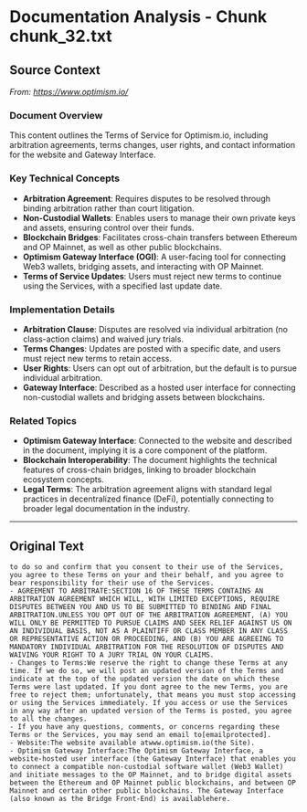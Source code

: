 # Documentation Analysis - Chunk chunk_32.txt

## Source Context
*From: https://www.optimism.io/*

### Document Overview  
This content outlines the Terms of Service for Optimism.io, including arbitration agreements, terms changes, user rights, and contact information for the website and Gateway Interface.  

### Key Technical Concepts  
- **Arbitration Agreement**: Requires disputes to be resolved through binding arbitration rather than court litigation.  
- **Non-Custodial Wallets**: Enables users to manage their own private keys and assets, ensuring control over their funds.  
- **Blockchain Bridges**: Facilitates cross-chain transfers between Ethereum and OP Mainnet, as well as other public blockchains.  
- **Optimism Gateway Interface (OGI)**: A user-facing tool for connecting Web3 wallets, bridging assets, and interacting with OP Mainnet.  
- **Terms of Service Updates**: Users must reject new terms to continue using the Services, with a specified last update date.  

### Implementation Details  
- **Arbitration Clause**: Disputes are resolved via individual arbitration (no class-action claims) and waived jury trials.  
- **Terms Changes**: Updates are posted with a specific date, and users must reject new terms to retain access.  
- **User Rights**: Users can opt out of arbitration, but the default is to pursue individual arbitration.  
- **Gateway Interface**: Described as a hosted user interface for connecting non-custodial wallets and bridging assets between blockchains.  

### Related Topics  
- **Optimism Gateway Interface**: Connected to the website and described in the document, implying it is a core component of the platform.  
- **Blockchain Interoperability**: The document highlights the technical features of cross-chain bridges, linking to broader blockchain ecosystem concepts.  
- **Legal Terms**: The arbitration agreement aligns with standard legal practices in decentralized finance (DeFi), potentially connecting to broader legal documentation in the industry.

---

## Original Text
```
to do so and confirm that you consent to their use of the Services, you agree to these Terms on your and their behalf, and you agree to bear responsibility for their use of the Services.
- AGREEMENT TO ARBITRATE:SECTION 16 OF THESE TERMS CONTAINS AN ARBITRATION AGREEMENT WHICH WILL, WITH LIMITED EXCEPTIONS, REQUIRE DISPUTES BETWEEN YOU AND US TO BE SUBMITTED TO BINDING AND FINAL ARBITRATION.UNLESS YOU OPT OUT OF THE ARBITRATION AGREEMENT, (A) YOU WILL ONLY BE PERMITTED TO PURSUE CLAIMS AND SEEK RELIEF AGAINST US ON AN INDIVIDUAL BASIS, NOT AS A PLAINTIFF OR CLASS MEMBER IN ANY CLASS OR REPRESENTATIVE ACTION OR PROCEEDING, AND (B) YOU ARE AGREEING TO MANDATORY INDIVIDUAL ARBITRATION FOR THE RESOLUTION OF DISPUTES AND WAIVING YOUR RIGHT TO A JURY TRIAL ON YOUR CLAIMS.
- Changes to Terms:We reserve the right to change these Terms at any time. If we do so, we will post an updated version of the Terms and indicate at the top of the updated version the date on which these Terms were last updated. If you dont agree to the new Terms, you are free to reject them; unfortunately, that means you must stop accessing or using the Services immediately. If you access or use the Services in any way after an updated version of the Terms is posted, you agree to all the changes.
- If you have any questions, comments, or concerns regarding these Terms or the Services, you may send an email to[emailprotected].
- Website:The website available atwww.optimism.io(the Site).
- Optimism Gateway Interface:The Optimism Gateway Interface, a website-hosted user interface (the Gateway Interface) that enables you to connect a compatible non-custodial software wallet (Web3 Wallet) and initiate messages to the OP Mainnet, and to bridge digital assets between the Ethereum and OP Mainnet public blockchains, and between OP Mainnet and certain other public blockchains. The Gateway Interface (also known as the Bridge Front-End) is availablehere.
```